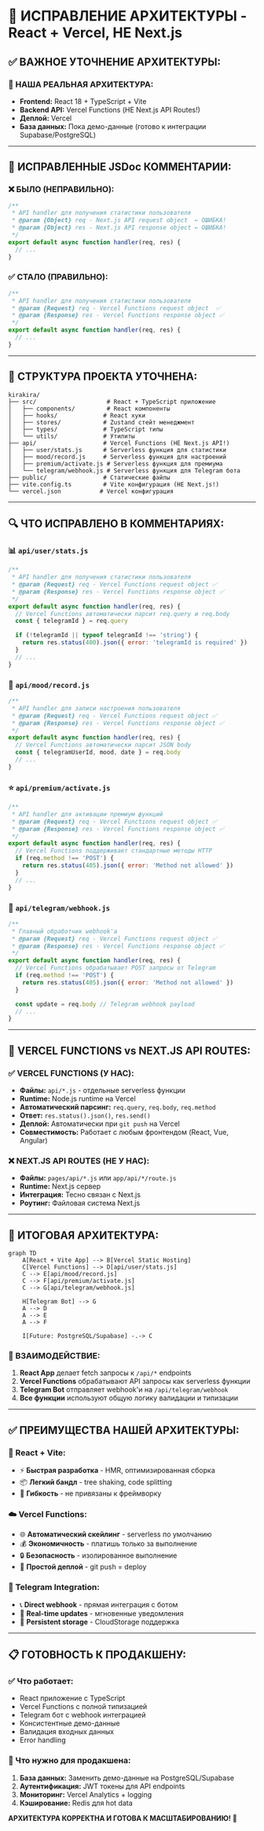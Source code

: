 # 🔧 ИСПРАВЛЕНИЕ АРХИТЕКТУРЫ - React + Vercel, НЕ Next.js

## ✅ **ВАЖНОЕ УТОЧНЕНИЕ АРХИТЕКТУРЫ:**

### **🎯 НАША РЕАЛЬНАЯ АРХИТЕКТУРА:**

- **Frontend:** React 18 + TypeScript + Vite
- **Backend API:** Vercel Functions (НЕ Next.js API Routes!)
- **Деплой:** Vercel
- **База данных:** Пока демо-данные (готово к интеграции Supabase/PostgreSQL)

---

## 🔧 **ИСПРАВЛЕННЫЕ JSDoc КОММЕНТАРИИ:**

### **❌ БЫЛО (НЕПРАВИЛЬНО):**

```javascript
/**
 * API handler для получения статистики пользователя
 * @param {Object} req - Next.js API request object  ← ОШИБКА!
 * @param {Object} res - Next.js API response object ← ОШИБКА!
 */
export default async function handler(req, res) {
  // ...
}
```

### **✅ СТАЛО (ПРАВИЛЬНО):**

```javascript
/**
 * API handler для получения статистики пользователя
 * @param {Request} req - Vercel Functions request object  ✅
 * @param {Response} res - Vercel Functions response object ✅
 */
export default async function handler(req, res) {
  // ...
}
```

---

## 📁 **СТРУКТУРА ПРОЕКТА УТОЧНЕНА:**

```
kirakira/
├── src/                    # React + TypeScript приложение
│   ├── components/         # React компоненты
│   ├── hooks/             # React хуки
│   ├── stores/            # Zustand стейт менеджмент
│   ├── types/             # TypeScript типы
│   └── utils/             # Утилиты
├── api/                   # Vercel Functions (НЕ Next.js API!)
│   ├── user/stats.js      # Serverless функция для статистики
│   ├── mood/record.js     # Serverless функция для настроений
│   ├── premium/activate.js # Serverless функция для премиума
│   └── telegram/webhook.js # Serverless функция для Telegram бота
├── public/                # Статические файлы
├── vite.config.ts         # Vite конфигурация (НЕ Next.js!)
└── vercel.json           # Vercel конфигурация
```

---

## 🔍 **ЧТО ИСПРАВЛЕНО В КОММЕНТАРИЯХ:**

### **📊 `api/user/stats.js`**

```javascript
/**
 * API handler для получения статистики пользователя
 * @param {Request} req - Vercel Functions request object ✅
 * @param {Response} res - Vercel Functions response object ✅
 */
export default async function handler(req, res) {
  // Vercel Functions автоматически парсит req.query и req.body
  const { telegramId } = req.query

  if (!telegramId || typeof telegramId !== 'string') {
    return res.status(400).json({ error: 'telegramId is required' })
  }
  // ...
}
```

### **📝 `api/mood/record.js`**

```javascript
/**
 * API handler для записи настроения пользователя
 * @param {Request} req - Vercel Functions request object ✅
 * @param {Response} res - Vercel Functions response object ✅
 */
export default async function handler(req, res) {
  // Vercel Functions автоматически парсит JSON body
  const { telegramUserId, mood, date } = req.body
  // ...
}
```

### **⭐ `api/premium/activate.js`**

```javascript
/**
 * API handler для активации премиум функций
 * @param {Request} req - Vercel Functions request object ✅
 * @param {Response} res - Vercel Functions response object ✅
 */
export default async function handler(req, res) {
  // Vercel Functions поддерживает стандартные методы HTTP
  if (req.method !== 'POST') {
    return res.status(405).json({ error: 'Method not allowed' })
  }
  // ...
}
```

### **🤖 `api/telegram/webhook.js`**

```javascript
/**
 * Главный обработчик webhook'а
 * @param {Request} req - Vercel Functions request object ✅
 * @param {Response} res - Vercel Functions response object ✅
 */
export default async function handler(req, res) {
  // Vercel Functions обрабатывает POST запросы от Telegram
  if (req.method !== 'POST') {
    return res.status(405).json({ error: 'Method not allowed' })
  }

  const update = req.body // Telegram webhook payload
  // ...
}
```

---

## 🚀 **VERCEL FUNCTIONS vs NEXT.JS API ROUTES:**

### **✅ VERCEL FUNCTIONS (У НАС):**

- **Файлы:** `api/*.js` - отдельные serverless функции
- **Runtime:** Node.js runtime на Vercel
- **Автоматический парсинг:** `req.query`, `req.body`, `req.method`
- **Ответ:** `res.status().json()`, `res.send()`
- **Деплой:** Автоматически при `git push` на Vercel
- **Совместимость:** Работает с любым фронтендом (React, Vue, Angular)

### **❌ NEXT.JS API ROUTES (НЕ У НАС):**

- **Файлы:** `pages/api/*.js` или `app/api/*/route.js`
- **Runtime:** Next.js сервер
- **Интеграция:** Тесно связан с Next.js
- **Роутинг:** Файловая система Next.js

---

## 🎯 **ИТОГОВАЯ АРХИТЕКТУРА:**

```mermaid
graph TD
    A[React + Vite App] --> B[Vercel Static Hosting]
    C[Vercel Functions] --> D[api/user/stats.js]
    C --> E[api/mood/record.js]
    C --> F[api/premium/activate.js]
    C --> G[api/telegram/webhook.js]

    H[Telegram Bot] --> G
    A --> D
    A --> E
    A --> F

    I[Future: PostgreSQL/Supabase] -.-> C
```

### **🔗 ВЗАИМОДЕЙСТВИЕ:**

1. **React App** делает fetch запросы к `/api/*` endpoints
2. **Vercel Functions** обрабатывают API запросы как serverless функции
3. **Telegram Bot** отправляет webhook'и на `/api/telegram/webhook`
4. **Все функции** используют общую логику валидации и типизации

---

## ✅ **ПРЕИМУЩЕСТВА НАШЕЙ АРХИТЕКТУРЫ:**

### **🚀 React + Vite:**

- ⚡ **Быстрая разработка** - HMR, оптимизированная сборка
- 📦 **Легкий бандл** - tree shaking, code splitting
- 🔧 **Гибкость** - не привязаны к фреймворку

### **☁️ Vercel Functions:**

- 🌐 **Автоматический скейлинг** - serverless по умолчанию
- 💰 **Экономичность** - платишь только за выполнение
- 🔒 **Безопасность** - изолированное выполнение
- 🚀 **Простой деплой** - git push = deploy

### **🤖 Telegram Integration:**

- 📞 **Direct webhook** - прямая интеграция с ботом
- 🔄 **Real-time updates** - мгновенные уведомления
- 💾 **Persistent storage** - CloudStorage поддержка

---

## 📋 **ГОТОВНОСТЬ К ПРОДАКШЕНУ:**

### **✅ Что работает:**

- React приложение с TypeScript
- Vercel Functions с полной типизацией
- Telegram бот с webhook интеграцией
- Консистентные демо-данные
- Валидация входных данных
- Error handling

### **🔄 Что нужно для продакшена:**

1. **База данных:** Заменить демо-данные на PostgreSQL/Supabase
2. **Аутентификация:** JWT токены для API endpoints
3. **Мониторинг:** Vercel Analytics + logging
4. **Кэширование:** Redis для hot data

**АРХИТЕКТУРА КОРРЕКТНА И ГОТОВА К МАСШТАБИРОВАНИЮ! 🎉**

